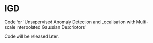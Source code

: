 # IGD
Code for 'Unsupervised Anomaly Detection and Localisation with Multi-scale Interpolated Gaussian Descriptors'


Code will be released later. 
